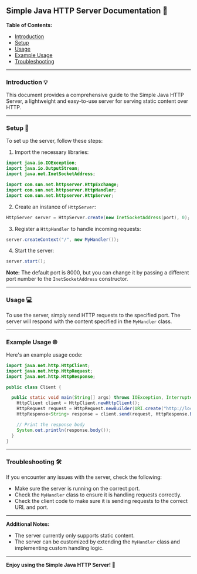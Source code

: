 ## Simple Java HTTP Server Documentation 📜

**Table of Contents:**

- [Introduction](#introduction)
- [Setup](#setup)
- [Usage](#usage)
- [Example Usage](#example-usage)
- [Troubleshooting](#troubleshooting)

---

### Introduction 💡

This document provides a comprehensive guide to the Simple Java HTTP Server, a lightweight and easy-to-use server for serving static content over HTTP.

---

### Setup 🔧

To set up the server, follow these steps:

1. Import the necessary libraries:

```java
import java.io.IOException;
import java.io.OutputStream;
import java.net.InetSocketAddress;

import com.sun.net.httpserver.HttpExchange;
import com.sun.net.httpserver.HttpHandler;
import com.sun.net.httpserver.HttpServer;
```

2. Create an instance of `HttpServer`:

```java
HttpServer server = HttpServer.create(new InetSocketAddress(port), 0);
```

3. Register a `HttpHandler` to handle incoming requests:

```java
server.createContext("/", new MyHandler());
```

4. Start the server:

```java
server.start();
```

**Note:** The default port is 8000, but you can change it by passing a different port number to the `InetSocketAddress` constructor.

---

### Usage 💻

To use the server, simply send HTTP requests to the specified port. The server will respond with the content specified in the `MyHandler` class.

---

### Example Usage 🌐

Here's an example usage code:

```java
import java.net.http.HttpClient;
import java.net.http.HttpRequest;
import java.net.http.HttpResponse;

public class Client {

  public static void main(String[] args) throws IOException, InterruptedException {
    HttpClient client = HttpClient.newHttpClient();
    HttpRequest request = HttpRequest.newBuilder(URI.create("http://localhost:8000/")).GET().build();
    HttpResponse<String> response = client.send(request, HttpResponse.BodyHandlers.ofString());

    // Print the response body
    System.out.println(response.body());
  }
}
```

---

### Troubleshooting 🛠️

If you encounter any issues with the server, check the following:

- Make sure the server is running on the correct port.
- Check the `MyHandler` class to ensure it is handling requests correctly.
- Check the client code to make sure it is sending requests to the correct URL and port.

---

**Additional Notes:**

- The server currently only supports static content.
- The server can be customized by extending the `MyHandler` class and implementing custom handling logic.

---

**Enjoy using the Simple Java HTTP Server! 🤝**